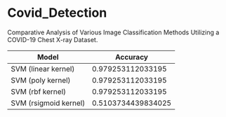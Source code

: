 # Covid_Detection
Comparative Analysis of Various Image Classification Methods Utilizing a COVID-19 Chest X-ray Dataset.

| Model                   |           Accuracy |    
|-------------------------|--------------------|
| SVM (linear kernel)     | 0.979253112033195  |
| SVM (poly kernel)       | 0.979253112033195  | 
| SVM (rbf kernel)        | 0.979253112033195  |
| SVM (rsigmoid kernel)   | 0.5103734439834025 |


